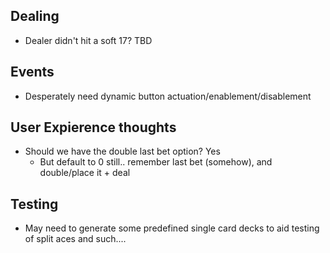 
## Dealing
  * Dealer didn't hit a soft 17? TBD

## Events
  * Desperately need dynamic button actuation/enablement/disablement

## User Expierence thoughts
  * Should we have the double last bet option? Yes
    - But default to 0 still.. remember last bet (somehow), and double/place it + deal

## Testing
  * May need to generate some predefined single card decks to aid testing of split aces and such....


